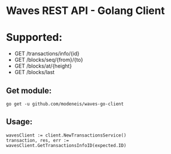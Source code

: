 # Waves REST API - Golang Client

# Supported:
* GET /transactions/info/{id}
* GET /blocks/seq/{from}/{to}
* GET /blocks/at/{height}
* GET /blocks/last


## Get module:
`go get -u github.com/modeneis/waves-go-client`


## Usage:
```
wavesClient := client.NewTransactionsService()
transaction, res, err := wavesClient.GetTransactionsInfoID(expected.ID)
```
